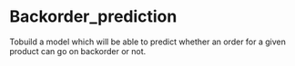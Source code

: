 # Backorder_prediction
Tobuild a model which will be able to predict whether an order for a given product can go on backorder or not. 
